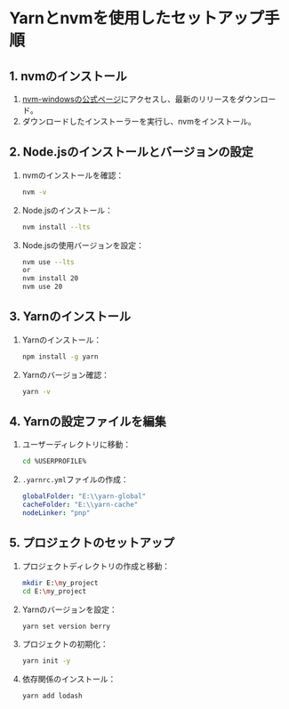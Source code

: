 # Yarnとnvmを使用したセットアップ手順

## 1. nvmのインストール
1. [nvm-windowsの公式ページ](https://github.com/coreybutler/nvm-windows/releases)にアクセスし、最新のリリースをダウンロード。
2. ダウンロードしたインストーラーを実行し、nvmをインストール。

## 2. Node.jsのインストールとバージョンの設定
1. nvmのインストールを確認：
    ```bash
    nvm -v
    ```
2. Node.jsのインストール：
    ```bash
    nvm install --lts
    ```
3. Node.jsの使用バージョンを設定：
    ```bash
    nvm use --lts
    or
    nvm install 20
    nvm use 20
    ```

## 3. Yarnのインストール
1. Yarnのインストール：
    ```bash
    npm install -g yarn
    ```
2. Yarnのバージョン確認：
    ```bash
    yarn -v
    ```

## 4. Yarnの設定ファイルを編集
1. ユーザーディレクトリに移動：
    ```bash
    cd %USERPROFILE%
    ```
2. `.yarnrc.yml`ファイルの作成：
    ```yaml
    globalFolder: "E:\\yarn-global"
    cacheFolder: "E:\\yarn-cache"
    nodeLinker: "pnp"
    ```

## 5. プロジェクトのセットアップ
1. プロジェクトディレクトリの作成と移動：
    ```bash
    mkdir E:\my_project
    cd E:\my_project
    ```
2. Yarnのバージョンを設定：
    ```bash
    yarn set version berry
    ```
3. プロジェクトの初期化：
    ```bash
    yarn init -y
    ```
4. 依存関係のインストール：
    ```bash
    yarn add lodash
    ```
